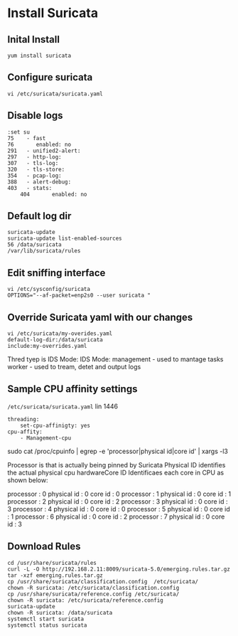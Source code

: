 # Install Suricata

## Inital Install
```
yum install suricata
```

## Configure suricata
```
vi /etc/suricata/suricata.yaml
```

## Disable logs
```
:set su
75    - fast
76       enabled: no
291   - unified2-alert:
297   - http-log:
307   - tls-log:
320   - tls-store:
354   - pcap-log:
388   - alert-debug:
403   - stats:
    404       enabled: no
```

## Default log dir
```
suricata-update 
suricata-update list-enabled-sources
56 /data/suricata
/var/lib/suricata/rules
```

## Edit sniffing interface
```
vi /etc/sysconfig/suricata
OPTIONS="--af-packet=enp2s0 --user suricata "
```

## Override Suricata yaml with our changes
```
vi /etc/suricata/my-overides.yaml
default-log-dir:/data/suricata
include:my-overrides.yaml
```
Thred tyep is IDS Mode: 
IDS Mode:
management - used to mantage tasks
worker - used to tream, detet and output logs


## Sample CPU affinity settings  

`/etc/suricata/suricata.yaml`
lin 1446
```
threading: 
    set-cpu-affinigty: yes
cpu-affity:
    - Management-cpu
````

sudo cat /proc/cpuinfo | egrep -e 'processor|physical id|core id' | xargs -l3  

Processor is that is actually being pinned by Suricata
Physical ID identifies the actual physical cpu hardwareCore ID Identificaes each core in CPU as shown below:

processor : 0 physical id : 0 core id : 0
processor : 1 physical id : 0 core id : 1
processor : 2 physical id : 0 core id : 2
processor : 3 physical id : 0 core id : 3
processor : 4 physical id : 0 core id : 0
processor : 5 physical id : 0 core id : 1
processor : 6 physical id : 0 core id : 2
processor : 7 physical id : 0 core id : 3


## Download Rules
```
cd /usr/share/suricata/rules
curl -L -O http://192.168.2.11:8009/suricata-5.0/emerging.rules.tar.gz  
tar -xzf emerging.rules.tar.gz
cp /usr/share/suricata/classification.config  /etc/suricata/
chown -R suricata: /etc/suricata/classification.config
cp /usr/share/suricata/reference.config /etc/suricata/
chown -R suricata: /etc/suricata/reference.config
suricata-update
chown -R suricata: /data/suricata
systemctl start suricata
systemctl status suricata
```


